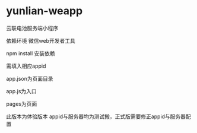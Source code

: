 # yunlian-weapp
云联电池服务端小程序

依赖环境
微信web开发者工具

npm install
安装依赖

需填入相应appid

app.json为页面目录

app.js为入口

pages为页面

此版本为体验版本
appid与服务器均为测试搬，正式版需要修正appid与服务器配置